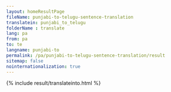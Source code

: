 ```yaml
---
layout: homeResultPage
fileName: punjabi-to-telugu-sentence-translation
translatein: punjabi_to_telugu
folderName : translate
lang: pa
from: pa
to: te
langname: punjabi-to
permalink: /pa/punjabi-to-telugu-sentence-translation/result
sitemap: false
nointernationalization: true
---
```

{% include result/translateinto.html %}

<script src="/js/result/translation.js" data-foldername="{{page.folderName}}" data-lang="{{page.lang}}"></script>
